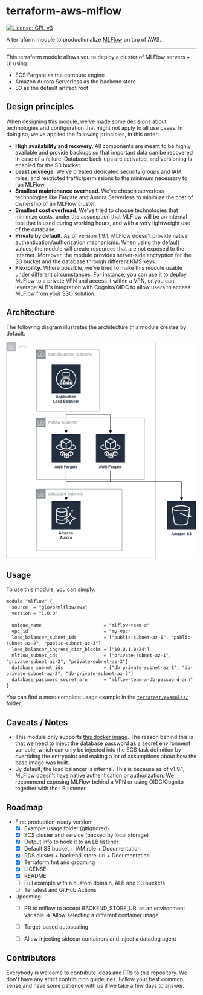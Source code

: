 # terraform-aws-mlflow
[![License: GPL v3](https://img.shields.io/badge/License-GPLv3-blue.svg)](./LICENSE)

A terraform module to productionalize [MLFlow](https://mlflow.org) on top of AWS.

---

This terraform module allows you to deploy a cluster of MLFlow servers + UI using:

- ECS Fargate as the compute engine
- Amazon Aurora Serverless as the backend store
- S3 as the default artifact root


## Design principles

When designing this module, we've made some decisions about technologies and configuration that might not apply to all use cases. In doing so, we've applied the following principles, in this order:

- __High availability and recovery__. All components are meant to be highly available and provide backups so that important data can be recovered in case of a failure. Database back-ups are activated, and versioning is enabled for the S3 bucket.
- __Least privilege__. We've created dedicated security groups and IAM roles, and restricted traffic/permissions to the minimum necessary to run MLFlow.
- __Smallest maintenance overhead__. We've chosen serverless technologies like Fargate and Aurora Serverless to minimize the cost of ownership of an MLFlow cluster.
- __Smallest cost overhead__. We've tried to choose technologies that minimize costs, under the assumption that MLFlow will be an internal tool that is used during working hours, and with a very lightweight use of the database.
- __Private by default__. As of version 1.9.1, MLFlow doesn't provide native authentication/authorization mechanisms. When using the default values, the module will create resources that are not exposed to the Internet. Moreover, the module provides server-side encryption for the S3 bucket and the database through different KMS keys.
- __Flexibility__. Where possible, we've tried to make this module usable under different circumstances. For instance, you can use it to deploy MLFlow to a private VPN and access it within a VPN, or you can leverage ALB's integration with Cognito/OIDC to allow users to access MLFlow from your SSO solution.


## Architecture

The following diagram illustrates the architecture this module creates by default:

![Architecture Diagram](diagrams/architecture.png)


## Usage

To use this module, you can simply:

```hcl
module "mlflow" {
  source  = "glovo/mlflow/aws"
  version = "1.0.0"

  unique_name                       = "mlflow-team-x"
  vpc_id                            = "my-vpc"
  load_balancer_subnet_ids          = ["public-subnet-az-1", "public-subnet-az-2", "public-subnet-az-3"]
  load_balancer_ingress_cidr_blocks = ["10.0.1.0/24"]
  mlflow_subnet_ids                 = ["private-subnet-az-1", "private-subnet-az-2", "private-subnet-az-3"]
  database_subnet_ids               = ["db-private-subnet-az-1", "db-private-subnet-az-2", "db-private-subnet-az-3"]
  database_password_secret_arn      = "mlflow-team-x-db-password-arn"
}
```

You can find a more complete usage example in the [`terratest/examples/`](terratest/examples/) folder.


## Caveats / Notes

* This module only supports [this docker image](https://hub.docker.com/r/larribas/mlflow). The reason behind this is that we need to inject the database password as a secret environment variable, which can only be injected into the ECS task definition by overriding the entrypoint and making a lot of assumptions about how the base image was built.
* By default, the load balancer is internal. This is because as of v1.9.1, MLFlow doesn't have native authentication or authorization. We recommend exposing MLFlow behind a VPN or using OIDC/Cognito together with the LB listener.


## Roadmap

- First production-ready version:
  - [x] Example usage folder (gitignored)
  - [x] ECS cluster and service (backed by local storage)
  - [x] Output info to hook it to an LB listener
  - [x] Default S3 bucket + IAM role + Documentation
  - [x] RDS cluster + backend-store-uri + Documentation
  - [x] Terraform fmt and grooming
  - [x] LICENSE
  - [x] README
  - [ ] Full example with a custom domain, ALB and S3 buckets
  - [ ] Terratest and GitHub Actions
- Upcoming:
  - [ ] PR to mlflow to accept BACKEND_STORE_URI as an environment variable => Allow selecting a different container image
  - [ ] Target-based autoscaling
  - [ ] Allow injecting sidecar containers and inject a datadog agent



## Contributors

Everybody is welcome to contribute ideas and PRs to this repository. We don't have any strict contribution guidelines. Follow your best common sense and have some patience with us if we take a few days to answer.
